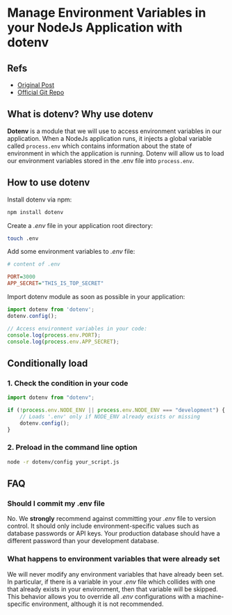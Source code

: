 # Manage Environment Variables in your NodeJs Application with dotenv

## Refs

- [Original Post](https://itnext.io/manage-environment-variables-in-your-nodejs-application-with-dotenv-520914a9254b)
- [Official Git Repo](https://github.com/motdotla/dotenv)

## What is dotenv? Why use dotenv

**Dotenv** is a module that we will use to access environment variables in our application. When a NodeJs application runs, it injects a global variable called `process.env` which contains information about the state of environment in which the application is running. Dotenv will allow us to load our environment variables stored in the .env file into `process.env`.

## How to use dotenv

Install dotenv via npm:

```bash
npm install dotenv
```

Create a *.env* file in your application root directory:

```bash
touch .env
```

Add some environment variables to *.env* file:

```ini
# content of .env

PORT=3000
APP_SECRET="THIS_IS_TOP_SECRET"
```

Import dotenv module as soon as possible in your application:

```javascript
import dotenv from 'dotenv';
dotenv.config();

// Access environment variables in your code:
console.log(process.env.PORT);
console.log(process.env.APP_SECRET);
```

## Conditionally load

### 1. Check the condition in your code

```javascript
import dotenv from "dotenv";

if (!process.env.NODE_ENV || process.env.NODE_ENV === "development") {
    // Loads '.env' only if NODE_ENV already exists or missing
    dotenv.config();
}
```

### 2. Preload in the command line option

```bash
node -r dotenv/config your_script.js
```

## FAQ

### Should I commit my .env file

No. We **strongly** recommend against committing your *.env* file to version control. It should only include environment-specific values such as database passwords or API keys. Your production database should have a different password than your development database.

### What happens to environment variables that were already set

We will never modify any environment variables that have already been set. In particular, if there is a variable in your *.env* file which collides with one that already exists in your environment, then that variable will be skipped. This behavior allows you to override all *.env* configurations with a machine-specific environment, although it is not recommended.

